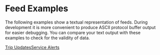 # Feed Examples

The following examples show a textual representation of feeds. During development it is more convenient to produce ASCII protocol buffer output for easier debugging. You can compare your text output with these examples to check for the validity of data.

<div class="landing-page">
    <a class="button" href="trip-updates">Trip Updates</a><a class="button" href="service-alerts">Service Alerts</a>
</div>